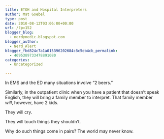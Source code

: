 ```yaml
---
title: ETOH and Hospital Interpreters
author: Mat Goebel
type: post
date: 2010-08-12T03:06:00+00:00
url: /?p=152
blogger_blog:
  - nerdymedic.blogspot.com
blogger_author:
  - Nerd_Alert
blogger_fbd824c7a1a015396202684c8c5eb4cb_permalink:
  - 4695389733478891080
categories:
  - Uncategorized

---
```

In EMS and the ED many situations involve &#8220;2 beers.&#8221;

Similarly, in the outpatient clinic when you have a patient that doesn&#8217;t speak English, they will bring a family member to interpret. That family member _will_, however, have 2 kids.

They will cry.

They will touch things they shouldn&#8217;t.

Why do such things come in pairs? The world may never know.

<div class="blogger-post-footer">
  <img alt="" width="1" height="1" />
</div>